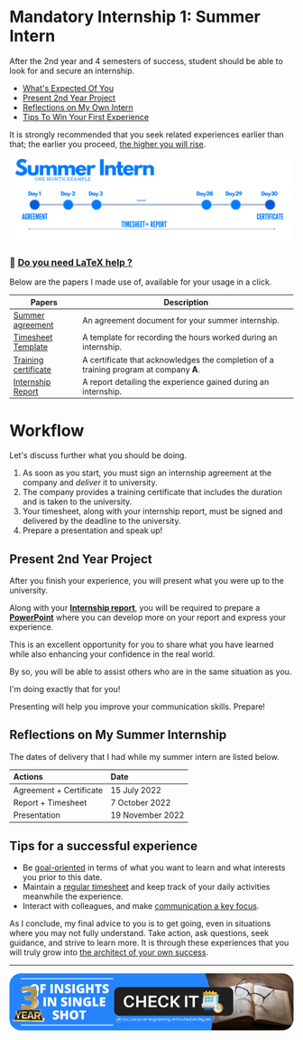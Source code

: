 <br>
<br>

# Mandatory Internship 1: Summer Intern
After the 2nd year and 4 semesters of success, student should be able to look for and secure an internship. 

- [What's Expected Of You](#workflow)
- [Present 2nd Year Project](#present-2nd-year-project)
- [Reflections on My Own Intern](#reflections-on-my-summer-internship)
- [Tips To Win Your First Experience](#tips-for-a-successful-experience)

It is strongly recommended that you seek related experiences earlier than that; the earlier you proceed, [the higher you will rise](schedule/degree.md).

![BRANCH_INSIGHT](images/InternsAssets/summerintern.png)

### 🤖 [Do you need LaTeX help ?](prompt-engineer.md)  

Below are the papers I made use of, available for your usage in a click.

| Papers                      | Description                                          |
| ---------------------------|------------------------------------------------------|
| [Summer agreement](https://github.com/Y4HYA4/TheRealBachelorsDocs/blob/main/docs/images/InternsAssets/Convention-Stage-ete.pdf)| An agreement document for your summer internship.        |
| [Timesheet Template](https://github.com/Y4HYA4/TheRealBachelorsDocs/blob/main/docs/images/InternsAssets/Journal-de-stage.pdf)          | A template for recording the hours worked during an internship.|
| [Training certificate](https://github.com/yaya2devops/bachelor-guide/blob/main/docs/images/InternsAssets/certificate.md)        | A certificate that acknowledges the completion of a training program at company **A**.|
| [Internship Report](https://github.com/Y4HYA4/ExperienceInCloud/tree/main/First_InternReport#internship-report-at-linedata)           | A report detailing the experience gained during an internship. |

# Workflow

Let's discuss further what you should be doing.

1. As soon as you start, you must sign an internship agreement at the company and *deliver* it to university.<br>
2. The company provides a training certificate that includes the duration and is taken to the university.<br>
3. Your timesheet, along with your internship report, must be signed and delivered by the deadline to the university.<br>
4. Prepare a presentation and speak up!<br>

## Present 2nd Year Project
After you finish your experience, you will present what you were up to the university. 

Along with your **[Internship report](https://fr.wikipedia.org/wiki/LaTeX)**, you will be required to prepare a **[PowerPoint](https://fr.wikipedia.org/wiki/Microsoft_PowerPoint)** where you can develop more on your report and express your experience.

This is an excellent opportunity for you to share what you have learned while also enhancing your confidence in the real world.

By so, you will be able to assist others who are in the same situation as you. 

I'm doing exactly that for you!

Presenting will help you improve your communication skills. Prepare!

## Reflections on My Summer Internship

The dates of delivery that I had while my summer intern are listed below.

| Actions                      |Date|
| :--------                   |:--------   |
|     Agreement +  Certificate  | 15 July 2022|
|    Report + Timesheet  | 7 October 2022|
|    Presentation   | 19 November 2022 |

## Tips for a successful experience
- Be [goal-oriented](https://greatergood.berkeley.edu/article/item/seven_ways_to_find_your_purpose_in_life) in terms of what you want to learn and what interests you prior to this date.
- Maintain a [regular timesheet](https://www.healthline.com/health/benefits-of-journaling#reduced-stress) and keep track of your daily activities meanwhile the experience.
- Interact with colleagues, and make [communication a key focus](https://www.linkedin.com/pulse/power-effective-communication-digital-age-shaik-saleem#:~:text=Clear%20and%20Concise%20Messaging%3A%20In,it%20comes%20to%20digital%20communication.).

As I conclude, my final advice to you is to get going, even in situations where you may not fully understand.
Take action, ask questions, seek guidance, and strive to learn more.
It is through these experiences that you will truly grow into [the architect of your own success](https://www.redbull.com/int-en/how-to-shape-your-future-based-on-strengths).




---

<a href="https://istic.computer-engineering.tech/#/schedule/degree">
  <img src="images/InternsAssets/ad-schedule.png" alt="Ignite Summer Intern" style="width: auto; height: auto;" />
</a>

 
